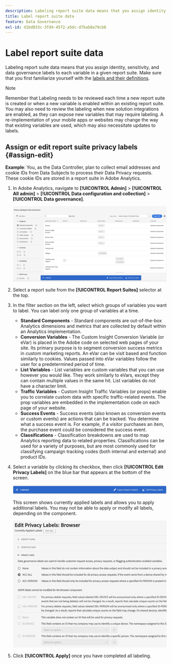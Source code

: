 ```yaml
---
description: Labeling report suite data means that you assign identity, sensitivity, and data governance labels to each variable in a given report suite.
title: Label report suite data
feature: Data Governance
exl-id: d1bd833c-3fd4-4572-a5dc-d7bab8a79cb8
---
```

# Label report suite data

Labeling report suite data means that you assign identity, sensitivity, and data governance labels to each variable in a given report suite. Make sure that you first familiarize yourself with the [labels and their definitions](/help/admin/admin/c-data-governance/data-labeling/gdpr-labels.md).

>[!NOTE]
>
>Remember that Labeling needs to be reviewed each time a new report suite is created or when a new variable is enabled within an existing report suite. You may also need to review the labeling when new solution integrations are enabled, as they can expose new variables that may require labeling. A re-implementation of your mobile apps or websites may change the way that existing variables are used, which may also necessitate updates to labels.

## Assign or edit report suite privacy labels {#assign-edit}

**Example**: You, as the Data Controller, plan to collect email addresses and cookie IDs from Data Subjects to process their Data Privacy requests. These cookie IDs are stored in a report suite in Adobe Analytics.

1. In Adobe Analytics, navigate to **[!UICONTROL Admin]** > **[!UICONTROL All admin]** > **[!UICONTROL Data configuration and collection]** > **[!UICONTROL Data governance]**.

   ![Privacy labeling](assets/privacy_rs_settings.png)

1. Select a report suite from the **[!UICONTROL Report Suites]** selector at the top. 

1. In the filter section on the left, select which groups of variables you want to label. You can label only one group of variables at a time.

   * **Standard Components** - Standard components are out-of-the-box Analytics dimensions and metrics that are collected by default within an Analytics implementation.
   * **Conversion Variables** - The Custom Insight Conversion Variable (or eVar) is placed in the Adobe code on selected web pages of your site. Its primary purpose is to segment conversion success metrics in custom marketing reports. An eVar can be visit based and function similarly to cookies. Values passed into eVar variables follow the user for a predetermined period of time.
   * **List Variables** - List variables are custom variables that you can use however you would like. They work similarly to eVars, except they can contain multiple values in the same hit. List variables do not have a character limit.
   * **Traffic Variables** - Custom Insight Traffic Variables (or props) enable you to correlate custom data with specific traffic-related events. The prop variables are embedded in the implementation code on each page of your website.
   * **Success Events** - Success events (also known as conversion events or custom events) are actions that can be tracked. You determine what a success event is. For example, if a visitor purchases an item, the purchase event could be considered the success event.
   * **Classifications** - Classification breakdowns are used to map Analytics reporting data to related properties. Classifications can be used for a variety of purposes, but are most commonly used for classifying campaign tracking codes (both internal and external) and product IDs.

1. Select a variable by clicking its checkbox, then click **[!UICONTROL Edit Privacy Labels]** on the blue bar that appears at the bottom of the screen.

   ![Edit](assets/edit-label.png)

   This screen shows currently applied labels and allows you to apply additional labels. You may not be able to apply or modify all labels, depending on the component.

   ![Applied labels](assets/edit-labels2.png)

1. Click **[!UICONTROL Apply]** once you have completed all labeling.


